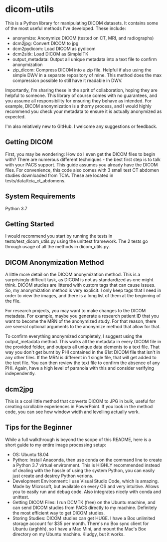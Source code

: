 # dicom-utils
This is a Python library for manipulating DICOM datasets. It contains some of the most useful methods I've developed. These include:
* anonymize: Anonymize DICOM (tested on CT, MRI, and radiographs)
* dcm2jpg: Convert DICOM to jpg
* dcm2pydicom: Load DICOM as pydicom
* dcm2sitk: Load DICOM as SimpleITK
* output_metadata: Output all unique metadata into a text file to confirm anonymization
* zip_dicom: Compress DICOM into a zip file. Helpful if also using the simple DWV in a separate repository of mine. This method does the max compression possible to still have it readable in DWV.

Importantly, I'm sharing these in the sprit of collaboration, hoping they are helpful to someone. This library of course comes with no guarantees, and you assume all responsibility for ensuring they behave as intended. For example, DICOM anonymization is a thorny process, and I would highly recommend you check your metadata to ensure it is actually anonymized as expected.

I'm also relatively new to GitHub. I welcome any suggestions or feedback.

## Getting DICOM
First, you may be wondering: How do I even get the DICOM files to begin with? There are numerous different techniques - the best first step is to talk with your PACS support. This guide assumes you already have the DICOM files. For convenience, this code also comes with 3 small test CT abdomen studies downloaded from TCIA. These are located in tests/data/tcia_ct_abdomens.

## System Requirements
Python 3.7

## Getting Started
I would recommend you start by running the tests in tests/test_dicom_utils.py using the unittest framework. The 2 tests go through usage of all the methods in dicom_utils.py.

## DICOM Anonymization Method
A little more detail on the DICOM anonymization method. This is a surprisingly difficult task, as DICOM is not as standardized as one might think. DICOM studies are littered with custom tags that can cause issues. So, my anonymization method is very explicit: I only keep tags that I need in order to view the images, and there is a long list of them at the beginning of the file.

For research projects, you may want to make changes to the DICOM metadata. For example, maybe you generate a research patient ID that you want to become the MRN of the anonymized study. For that reason, there are several optional arguments to the anonymize method that allow for that.

To confirm everything anonymized completely, I suggest using the output_metadata method. This walks all the metadata in every DICOM file in the provided folder, and outputs all unique data elements to a text file. That way you don't get burnt by PHI contained in the 61st DICOM file that isn't in any other files. If the MRN is different in 1 single file, that will get added to the text file. You can then review the text file to confirm the absence of any PHI. Again, have a high level of paranoia with this and consider verifying independently.

## dcm2jpg
This is a cool little method that converts DICOM to JPG in bulk, useful for creating scrollable experiences in PowerPoint. If you look in the method code, you can see how window width and levelling actually work.

## Tips for the Beginner
While a full walkthrough is beyond the scope of this README, here is a short guide to my entire image processing setup:
* OS: Ubuntu 18.04
* Python: Install Anaconda, then use conda on the command line to create a Python 3.7 virtual environment. This is HIGHLY recommended instead of dealing with the hassle of using the system Python, you can easily just create and destroy Python verions.
* Development Environment: I use Visual Studio Code, which is amazing. Made by Microsoft, but available on every OS and very intuitive. Allows you to easily run and debug code. Also integrates nicely with conda and unittest.
* Getting DICOM Files: I run DCMTK (free) on the Ubuntu machine, and can send DICOM studies from PACS directly to my machine. Definitely the most efficient way to get DICOM studies.
* Storing Studies: DICOM studies can get HUGE. I have a Box unlimited storage account for $35 per month. There's no Box sync client for Ubuntu (arghhh), so I have a Mac Mini, and mount the Mac's Box directory on my Ubuntu machine. Kludgy, but it works.
